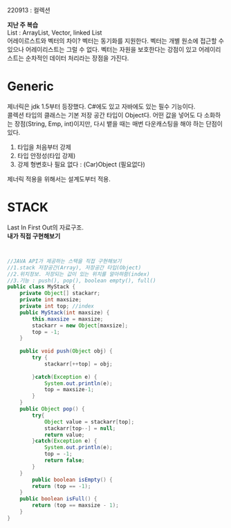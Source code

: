 220913 : 컬렉션  

**지난 주 복습**  
List : ArrayList, Vector, linked List  
어레이르스트와 벡터의 차이? 벡터는 동기화를 지원한다. 벡터는 개별 원소에 접근할 수 있으나 어레이리스트는 그럴 수 없다. 벡터는 자원을 보호한다는 강점이 있고 어레이리스트는 순차적인 데이터 처리라는 장점을 가진다.  


# Generic  
제너릭은 jdk 1.5부터 등장했다. C#에도 있고 자바에도 있는 필수 기능이다.  
콜렉션 타입의 클래스는 기본 저장 공간 타입이 Object다. 어떤 값을 넣어도 다 소화하는 장점(String, Emp, int)이지만, 다시 뱉을 때는 매번 다운캐스팅을 해야 하는 단점이 있다.  

1. 타입을 처음부터 강제
2. 타입 안정성(타입 강제)
3. 강제 형변호나 필요 없다 : (Car)Object (필요없다)

제너릭 적용을 위해서는 설계도부터 적용.  


# STACK 
Last In First Out의 자료구조.  
**내가 직접 구현해보기**
```java


//JAVA API가 제공하는 스택을 직접 구현해보기
//1.stack 저장공간(Array), 저장공간 타입(Object)
//2.위치정보. 저장되는 값이 있는 위치를 알아햐함(index)
//3.기능 : push(), pop(), boolean empty(), full()
public class MyStack {
	private Object[] stackarr;
	private int maxsize;
	private int top; //index
	public MyStack(int maxsize) {
		this.maxsize = maxsize;
		stackarr = new Object[maxsize];
		top = -1;
	}
	
	public void push(Object obj) {
		try {
			stackarr[++top] = obj;
			
		}catch(Exception e) {
			System.out.println(e);
			top = maxsize-1;
		}
	}
	public Object pop() {
		try{
			Object value = stackarr[top];
			stackarr[top--] = null;
			return value;
		}catch(Exception e) {
			System.out.println(e);
			top = -1;
			return false;
		}
	}
		public boolean isEmpty() {
		return (top == -1);
	}
	public boolean isFull() {
		return (top == maxsize - 1);
	}
}
```

